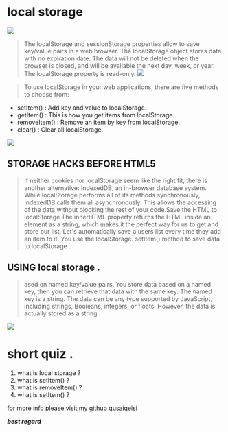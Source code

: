# local storage 
![](https://i.morioh.com/2020/02/20/d552bfb92bb6.jpg)

> The localStorage and sessionStorage properties allow to save key/value pairs in a web browser. The localStorage object stores data with no expiration date. The data will not be deleted when the browser is closed, and will be available the next day, week, or year. The localStorage property is read-only.
 ![](https://techglimpse.com/wp-content/uploads/2013/05/Pass-LocalStorage-data-to-PHP-using-jQuery.jpeg)

> To use localStorage in your web applications, there are five methods to choose from:
* setItem() : Add key and value to localStorage.
* getItem() : This is how you get items from localStorage.
* removeItem() : Remove an item by key from localStorage.
* clear() : Clear all localStorage.

![](https://d37djvu3ytnwxt.cloudfront.net/asset-v1:W3Cx+W3C-HTML5+2015T3+type@asset+block/localStorageExample1bis.jpg)


## STORAGE HACKS BEFORE HTML5 
>If neither cookies nor localStorage seem like the right fit, there is another alternative: IndexedDB, an in-browser database system. While localStorage performs all of its methods synchronously, IndexedDB calls them all asynchronously. This allows the accessing of the data without blocking the rest of your code.Save the HTML to localStorage 
The innerHTML property returns the HTML inside an element as a string, which makes it the perfect way for us to get and store our list. Let's automatically save a users list every time they add an item to it. You use the localStorage. setItem() method to save data to localStorage .

## USING local storage .
> ased on named key/value pairs. You store data based on a named key, then you can retrieve that data with the same key. The named key is a string. The data can be any type supported by JavaScript, including strings, Booleans, integers, or floats. However, the data is actually stored as a string .


![](https://res.cloudinary.com/practicaldev/image/fetch/s--NVPk20-f--/c_imagga_scale,f_auto,fl_progressive,h_420,q_auto,w_1000/https://dev-to-uploads.s3.amazonaws.com/i/2imjutnczd4f3jdhgbdx.png)


# short quiz .
1. what is local storage ?
2. what is setItem() ?
3. what is removeItem() ?
4. what is setItem() ?





for more info please visit my github
[qusaiqeisi](https://github.com/qusaiqeisi)
 
 ***best regard*** 
